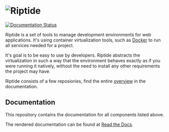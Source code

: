 # ![Riptide](https://riptide-docs.readthedocs.io/en/latest/_images/logo.png)

[<img src="https://readthedocs.org/projects/riptide-docs/badge/?version=latest" alt="Documentation Status">](https://readthedocs.org/projects/riptide-docs/badge/?version=latest)

Riptide is a set of tools to manage development environments for web applications.
It's using container virtualization tools, such as [Docker](https://www.docker.com/)
to run all services needed for a project.

It's goal is to be easy to use by developers.
Riptide abstracts the virtualization in such a way that the environment behaves exactly
as if you were running it natively, without the need to install any other requirements
the project may have.

Riptide consists of a few reposiories, find the entire [overview](https://riptide-docs.readthedocs.io/en/latest/development.html) in the documentation.

## Documentation

This repository contains the documentation for all components listed above.

The rendered documentation can be found at [Read the Docs](https://riptide-docs.readthedocs.io/en/latest/).
